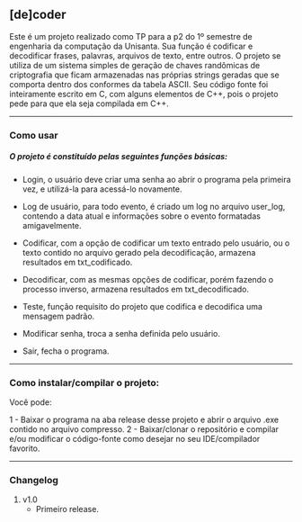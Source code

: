 ## [de]coder

Este é um projeto realizado como TP para a p2 do 1º semestre de engenharia da computação da Unisanta. Sua função é codificar e decodificar frases, palavras, arquivos de texto, entre outros. O projeto se utiliza de um sistema simples de geração de chaves randômicas de criptografia que ficam armazenadas nas próprias strings geradas que se comporta dentro dos conformes da tabela ASCII. Seu código fonte foi inteiramente escrito em C, com alguns elementos de C++, pois o projeto pede para que ela seja compilada em C++.

-------------------
### Como usar

##### O projeto é constituído pelas seguintes funções básicas:

- Login, o usuário deve criar uma senha ao abrir o programa pela primeira vez, e utilizá-la para acessá-lo novamente.
- Log de usuário, para todo evento, é criado um log no arquivo user_log, contendo a data atual e informações sobre o evento formatadas amigavelmente.

- Codificar, com a opção de codificar um texto entrado pelo usuário, ou o texto contido no arquivo gerado pela decodificação, armazena resultados em txt_codificado.
- Decodificar, com as mesmas opções de codificar, porém fazendo o processo inverso, armazena resultados em txt_decodificado.
- Teste, função requisito do projeto que codifica e decodifica uma mensagem padrão.
- Modificar senha, troca a senha definida pelo usuário.
- Sair, fecha o programa.
------------------------------------

### Como instalar/compilar o projeto:

Você pode:

1 - Baixar o programa na aba release desse projeto e abrir o arquivo .exe contido no arquivo compresso.
2 - Baixar/clonar o repositório e compilar e/ou modificar o código-fonte como desejar no seu IDE/compilador favorito.

----------------------------------
### Changelog

1. v1.0
	- Primeiro release.
